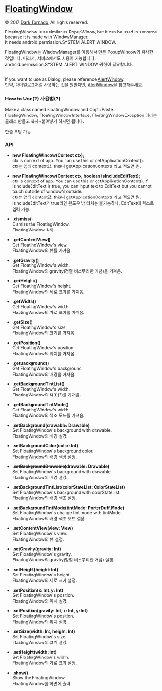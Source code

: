 # <a href="https://github.com/DarkTornado/FloatingWindow">FloatingWindow</a>

© 2017 <a href="https://github.com/DarkTornado">Dark Tornado</a>, All rights reserved.

FloatingWindow is as similar as PopupWinow, but it can be used in serverce because it is made with WindowManager.<br>
It needs android.permission.SYSTEM_ALERT_WINDOW.<br>

FloatingWindow는 WindowManager를 이용해서 만든 PopupWindow와 유사한 것입니다. 따라서, 서비스에서도 사용이 가능합니다.<br>
android.permission.SYSTEM_ALERT_WINDOW 권한이 필요합니다.<br><br>


If you want to use as Dialog, please reference <a href="https://github.com/DarkTornado/AlertWindow">AlertWindow</a>.<br>
만약, 다이얼로그처럼 사용하는 것을 원한다면, <a href="https://github.com/DarkTornado/AlertWindow">AlertWindow</a>을 참고해주세요.


### How to Use(?) 사용법(?)
Make a class named FloatingWindow and Copt+Paste.<br>
FloatingWindow, FloatingWindowInterface, FloatingWindowException 이라는 클래스 만들고 복사+붙여넣기 하시면 됩니다.<br>

<del>한줄 코딩 가능</del>


### API

- <b>new FloatingWindow(Context ctx);</b><br>
ctx is context of app. You can use this or getApplicationContext().<br>
ctx는 앱의 context값. this나 getApplicationContext()라고 적으면 됨.

- <b>new FloatingWindow(Context ctx, boolean isIncludeEditText);</b><br>
ctx is context of app. You can use this or getApplicationContext(). If isIncludeEditText is true, you can input text to EditText but you cannot touch outside of window's outside.<br>
ctx는 앱의 context값. this나 getApplicationContext()라고 적으면 됨. isIncludeEditText가 true라면 윈도우 밖 터치는 불가능하나, EditText에 텍스트 입력 가능.

- <b>.dismiss()</b><br>
Dismiss the FloatingWindow.<br>
FloatingWindow 삭제.

- <b>.getContentView()</b><br>
Get FloatingWindow's view.<br>
FloatingWindow의 뷰를 가져옴.

- <b>.getGravity()</b><br>
Get FloatingWindow's width.<br>
FloatingWindow의 gravity(정렬 비스무리한 개념)을 가져옴.

- <b>.getHeight()</b><br>
Get FloatingWindow's height.<br>
FloatingWindow의 세로 크기를 가져옴.

- <b>.getWidth()</b><br>
Get FloatingWindow's width.<br>
FloatingWindow의 가로 크기를 가져옴.

- <b>.getSize()</b><br>
Get FloatingWindow's size.<br>
FloatingWindow의 크기를 가져옴.

- <b>.getPosition()</b><br>
Get FloatingWindow's position.<br>
FloatingWindow의 위치를 가져옴.

- <b>.getBackground()</b><br>
Get FloatingWindow's background.<br>
FloatingWindow의 배경을 가져옴.

- <b>.getBackgroundTintList()</b><br>
Get FloatingWindow's width.<br>
FloatingWindow의 색조(?)를 가져옴.

- <b>.getBackgroundTintMode()</b><br>
Get FloatingWindow's width.<br>
FloatingWindow의 색조 모드를 가져옴.

- <b>.setBackground(drawable: Drawable)</b><br>
Set FloatingWindow's background with drawable.<br>
FloatingWindow의 배경 설정.

- <b>.setBackgroundColor(color: Int)</b><br>
Set FloatingWindow's background color.<br>
FloatingWindow의 배경 색상 설정.

- <b>.<del>setBackgroundDrawable</del>(drawable: Drawable)</b><br>
Set FloatingWindow's background with drawable.<br>
FloatingWindow의 배경 설정.

- <b>.setBackgroundTintList(colorStateList: ColorStateList)</b><br>
Set FloatingWindow's background with colorStateList.<br>
FloatingWindow의 배경 색조 설정.

- <b>.setBackgroundTintMode(tintMode: PorterDuff.Mode)</b><br>
Set FloatingWindow's change tint mode with tintMode.<br>
FloatingWindow의 배경 색조 모드 설정.

- <b>.setContentView(view: View)</b><br>
Set FloatingWindow's view.<br>
FloatingWindow의 뷰 설정.

- <b>.setGravity(gravity: Int)</b><br>
Set FloatingWindow's gravity.<br>
FloatingWindow의 gravity(정렬 비스무리한 개념) 설정.

- <b>.setHeight(height: Int)</b><br>
Set FloatingWindow's height.<br>
FloatingWindow의 세로 크기 설정.

- <b>.setPosition(x: Int, y: Int)</b><br>
Set FloatingWindow's position.<br>
FloatingWindow의 위치 설정.

- <b>.setPosition(gravity: Int, x: Int, y: Int)</b><br>
Set FloatingWindow's position.<br>
FloatingWindow의 위치 설정.

- <b>.setSize(width: Int, height: Int)</b><br>
Set FloatingWindow's size.<br>
FloatingWindow의 크기 설정.

- <b>.setHeight(width: Int)</b><br>
Set FloatingWindow's width.<br>
FloatingWindow의 가로 크기 설정.

- <b>.show()</b><br>
Show the FloatingWindow<br>
FloatingWindow를 화면에 출력.

